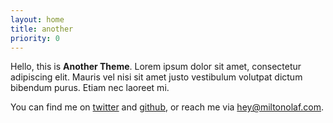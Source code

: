 ```yaml
---
layout: home
title: another
priority: 0
---
```


Hello, this is **Another Theme**. Lorem ipsum dolor sit amet, consectetur adipiscing elit. Mauris vel nisi sit amet justo vestibulum volutpat dictum bibendum purus. Etiam nec laoreet mi.

You can find me on [twitter](//twitter.com/olafmilton) and [github](//github.com/miltonolaf/another), or reach me via [hey@miltonolaf.com](mailto:hey@miltonolaf.com).
